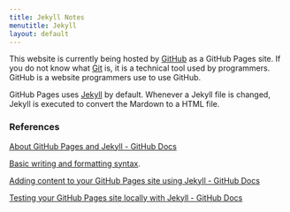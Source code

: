 ```yaml
---
title: Jekyll Notes
menutitle: Jekyll
layout: default
---
```


This website is currently being hosted by
[GitHub](https://github.com) as a GitHub Pages site.
If you do not know what [Git](https://git-scm.com) is,
it is a technical tool used by programmers.
GitHub is a website programmers use to use GitHub.

GitHub Pages uses [Jekyll](https://jekyllrb.com) by default.
Whenever a Jekyll file is changed, Jekyll is executed to convert
the Mardown to a HTML file.

### References

[About GitHub Pages and Jekyll \- GitHub Docs](https://docs.github.com/en/pages/setting-up-a-github-pages-site-with-jekyll/about-github-pages-and-jekyll)

[Basic writing and formatting syntax](https://docs.github.com/en/github/writing-on-github/getting-started-with-writing-and-formatting-on-github/basic-writing-and-formatting-syntax).

[Adding content to your GitHub Pages site using Jekyll \- GitHub Docs](https://docs.github.com/en/pages/setting-up-a-github-pages-site-with-jekyll/adding-content-to-your-github-pages-site-using-jekyll#about-content-in-jekyll-sites)

[Testing your GitHub Pages site locally with Jekyll \- GitHub Docs](https://docs.github.com/en/pages/setting-up-a-github-pages-site-with-jekyll/testing-your-github-pages-site-locally-with-jekyll)
